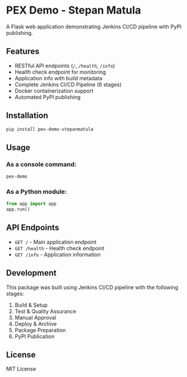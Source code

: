 # PEX Demo - Stepan Matula

A Flask web application demonstrating Jenkins CI/CD pipeline with PyPI publishing.

## Features

- RESTful API endpoints (`/`, `/health`, `/info`)
- Health check endpoint for monitoring
- Application info with build metadata
- Complete Jenkins CI/CD Pipeline (6 stages)
- Docker containerization support
- Automated PyPI publishing

## Installation

```bash
pip install pex-demo-stepanmatula
```

## Usage

### As a console command:
```bash
pex-demo
```

### As a Python module:
```python
from app import app
app.run()
```

## API Endpoints

- `GET /` - Main application endpoint
- `GET /health` - Health check endpoint  
- `GET /info` - Application information

## Development

This package was built using Jenkins CI/CD pipeline with the following stages:
1. Build & Setup
2. Test & Quality Assurance  
3. Manual Approval
4. Deploy & Archive
5. Package Preparation
6. PyPI Publication

## License

MIT License
